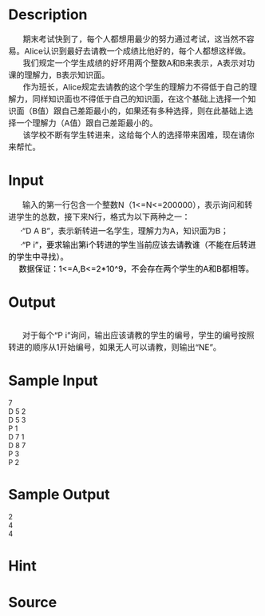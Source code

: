 
# Description

<div class="content"><div style="text-indent: 21.75pt"><span style="font-size: medium">期末考试快到了，每个人都想用最少的努力通过考试，这当然不容易。Alice认识到最好去请教一个成绩比他好的，每个人都想这样做。</span></div>
<div style="text-indent: 21.75pt"><span style="font-size: medium">我们规定一个学生成绩的好坏用两个整数A和B来表示，A表示对功课的理解力，B表示知识面。</span></div>
<div style="text-indent: 21.75pt"><span style="font-size: medium">作为班长，Alice规定去请教的这个学生的理解力不得低于自己的理解力，同样知识面也不得低于自己的知识面，在这个基础上选择一个知识面（B值）跟自己差距最小的，如果还有多种选择，则在此基础上选择一个理解力（A值）跟自己差距最小的。</span></div>
<div style="text-indent: 21.75pt"><span style="font-size: medium">该学校不断有学生转进来，这给每个人的选择带来困难，现在请你来帮忙。</span></div></div>

# Input

<div class="content"><div style="text-indent: 21pt"><span style="font-size: medium">输入的第一行包含一个整数N（1&lt;=N&lt;=200000），表示询问和转进学生的总数，接下来N行，格式为以下两种之一：</span></div>
<div style="text-justify: inter-ideograph; margin: 3pt 0cm 3pt 36pt; text-indent: -18pt"><span style="font-size: medium"><span style="color: black">·</span>“D A B”，表示新转进一名学生，理解力为A，知识面为B；</span></div>
<div style="text-indent: 18pt"><span style="font-size: medium">·<span style="color: windowtext">“</span><span style="color: windowtext">P i</span><span style="color: windowtext">”，要求输出第</span><span style="color: windowtext">i</span><span style="color: windowtext">个转进的学生当前应该去请教谁（不能在后转进的学生中寻找）。</span></span></div>
<div style="text-indent: 15.75pt"><span style="font-size: medium"><span style="color: windowtext">数据保证：</span><span style="color: windowtext">1&lt;=A,B&lt;=2*10^9</span><span style="color: windowtext">，不会存在两个学生的</span><span style="color: windowtext">A</span><span style="color: windowtext">和</span><span style="color: windowtext">B</span><span style="color: windowtext">都相等。</span></span></div></div>

# Output

<div class="content"><div> </div>
<div style="text-indent: 21pt"><span style="font-size: medium">对于每个“P i”询问，输出应该请教的学生的编号，学生的编号按照转进的顺序从1开始编号，如果无人可以请教，则输出“NE”。</span></div></div>

# Sample Input

<div class="content"><span class="sampledata">7 <br/>
D 5 2 <br/>
D 5 3 <br/>
P 1 <br/>
D 7 1 <br/>
D 8 7 <br/>
P 3 <br/>
P 2 <br/>
</span></div>

# Sample Output

<div class="content"><span class="sampledata">2<br/>
4<br/>
4<br/>
</span></div>

# Hint

<div class="content"><p></p></div>

# Source

<div class="content"><p><a href="problemset.php?search="></a></p></div>

